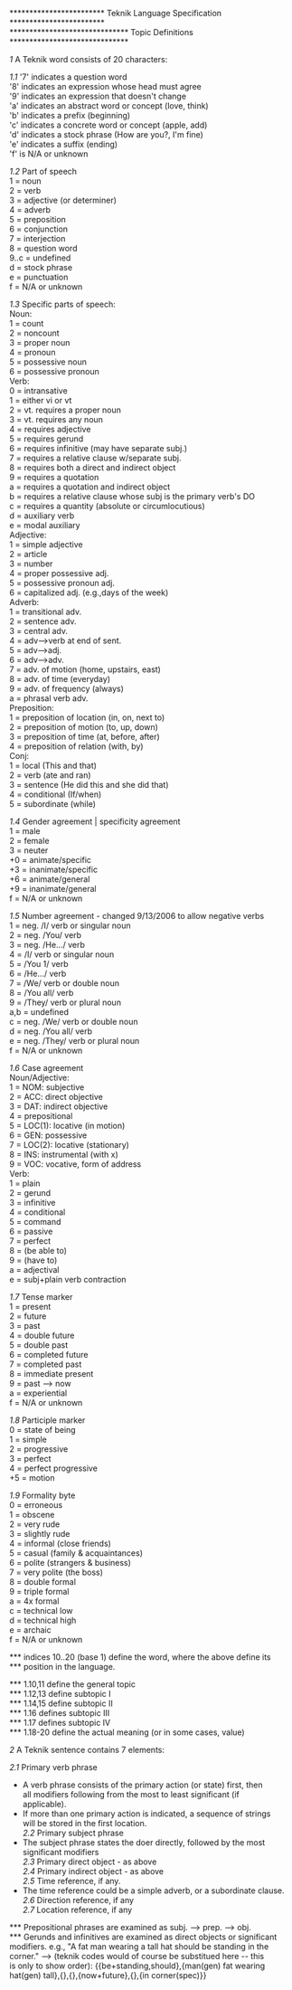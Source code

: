 ************************ Teknik Language Specification ************************  
****************************** Topic Definitions ******************************  
  
*1* A Teknik word consists of 20 characters:  
  
*1.1* '7' indicates a question word  
'8' indicates an expression whose head must agree  
'9' indicates an expression that doesn't change  
'a' indicates an abstract word or concept (love, think)  
'b' indicates a prefix (beginning)  
'c' indicates a concrete word or concept (apple, add)  
'd' indicates a stock phrase (How are you?, I'm fine)  
'e' indicates a suffix (ending)  
'f' is N/A or unknown  
  
*1.2* Part of speech  
1 = noun  
2 = verb  
3 = adjective (or determiner)  
4 = adverb  
5 = preposition  
6 = conjunction  
7 = interjection  
8 = question word  
9..c = undefined  
d = stock phrase  
e = punctuation  
f = N/A or unknown  
  
*1.3* Specific parts of speech:  
Noun:  
1 = count  
2 = noncount  
3 = proper noun  
4 = pronoun  
5 = possessive noun  
6 = possessive pronoun  
Verb:  
0 = intransative  
1 = either vi or vt  
2 = vt. requires a proper noun  
3 = vt. requires any noun  
4 = requires adjective  
5 = requires gerund  
6 = requires infinitive (may have separate subj.)  
7 = requires a relative clause w/separate subj.  
8 = requires both a direct and indirect object  
9 = requires a quotation  
a = requires a quotation and indirect object  
b = requires a relative clause whose subj is the primary verb's DO  
c = requires a quantity (absolute or circumlocutious)  
d = auxiliary verb  
e = modal auxiliary  
Adjective:  
1 = simple adjective  
2 = article  
3 = number  
4 = proper possessive adj.  
5 = possessive pronoun adj.  
6 = capitalized adj. (e.g.,days of the week)  
Adverb:  
1 = transitional adv.  
2 = sentence adv.  
3 = central adv.  
4 = adv-->verb at end of sent.  
5 = adv-->adj.  
6 = adv-->adv.  
7 = adv. of motion (home, upstairs, east)  
8 = adv. of time (everyday)  
9 = adv. of frequency (always)  
a = phrasal verb adv.  
Preposition:  
1 = preposition of location (in, on, next to)  
2 = preposition of motion (to, up, down)  
3 = preposition of time (at, before, after)  
4 = preposition of relation (with, by)  
Conj:  
1 = local (This and that)  
2 = verb (ate and ran)  
3 = sentence (He did this and she did that)  
4 = conditional (If/when)  
5 = subordinate (while)  
  
*1.4* Gender agreement | specificity agreement  
1 = male  
2 = female  
3 = neuter  
+0 = animate/specific  
+3 = inanimate/specific  
+6 = animate/general  
+9 = inanimate/general  
f = N/A or unknown  
  
*1.5* Number agreement - changed 9/13/2006 to allow negative verbs  
1 = neg. /I/ verb or singular noun  
2 = neg. /You/ verb  
3 = neg. /He.../ verb  
4 = /I/ verb or singular noun  
5 = /You 1/ verb  
6 = /He.../ verb  
7 = /We/ verb or double noun  
8 = /You all/ verb  
9 = /They/ verb or plural noun  
a,b = undefined  
c = neg. /We/ verb or double noun  
d = neg. /You all/ verb  
e = neg. /They/ verb or plural noun  
f = N/A or unknown  
  
*1.6* Case agreement  
Noun/Adjective:  
1 = NOM: subjective  
2 = ACC: direct objective  
3 = DAT: indirect objective  
4 = prepositional  
5 = LOC(1): locative (in motion)  
6 = GEN: possessive  
7 = LOC(2): locative (stationary)  
8 = INS: instrumental (with x)  
9 = VOC: vocative, form of address  
Verb:  
1 = plain  
2 = gerund  
3 = infinitive  
4 = conditional  
5 = command  
6 = passive  
7 = perfect  
8 = (be able to)  
9 = (have to)  
a = adjectival  
e = subj+plain verb contraction  
  
*1.7* Tense marker  
1 = present  
2 = future  
3 = past  
4 = double future  
5 = double past  
6 = completed future  
7 = completed past  
8 = immediate present  
9 = past --> now  
a = experiential  
f = N/A or unknown  
  
*1.8* Participle marker  
0 = state of being  
1 = simple  
2 = progressive  
3 = perfect  
4 = perfect progressive  
+5 = motion  
  
*1.9* Formality byte  
0 = erroneous  
1 = obscene  
2 = very rude  
3 = slightly rude  
4 = informal (close friends)  
5 = casual (family & acquaintances)  
6 = polite (strangers & business)  
7 = very polite (the boss)  
8 = double formal  
9 = triple formal  
a = 4x formal  
c = technical low  
d = technical high  
e = archaic  
f = N/A or unknown  
  
*** indices 10..20 (base 1) define the word, where the above define its  
*** position in the language.  
  
*** 1.10,11 define the general topic  
*** 1.12,13 define subtopic I  
*** 1.14,15 define subtopic II  
*** 1.16 defines subtopic III  
*** 1.17 defines subtopic IV  
*** 1.18-20 define the actual meaning (or in some cases, value)  
  
*2* A Teknik sentence contains 7 elements:  
  
*2.1* Primary verb phrase  
* A verb phrase consists of the primary action (or state) first, then  
all modifiers following from the most to least significant (if  
applicable).  
* If more than one primary action is indicated, a sequence of strings  
will be stored in the first location.  
*2.2* Primary subject phrase  
* The subject phrase states the doer directly, followed by the most  
significant modifiers  
*2.3* Primary direct object - as above  
*2.4* Primary indirect object - as above  
*2.5* Time reference, if any.  
* The time reference could be a simple adverb, or a subordinate clause.  
*2.6* Direction reference, if any  
*2.7* Location reference, if any  
  
*** Prepositional phrases are examined as subj. --> prep. --> obj.  
*** Gerunds and infinitives are examined as direct objects or significant  
modifiers. e.g., "A fat man wearing a tall hat should be standing in the  
corner." --> (teknik codes would of course be substitued here -- this  
is only to show order): {{be+standing,should},{man(gen) fat wearing  
hat(gen) tall},{},{},{now+future},{},{in corner(spec)}}  
    
